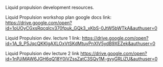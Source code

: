 Liquid propulsion development resources.

Liquid Propulsion workshop plan google docs link:
https://drive.google.com/open?id=1oUOyCGxsRqcqIcv370fpuk_GQk3_xKbS-0JtW5bWTkA&authuser=0

Liquid Propulsion dev. lecture 1 link:
https://drive.google.com/open?id=1A_9_P5JqcQKKlgAXLOxVtSKdMtuyPnXlV5ydB9XEZek&authuser=0

Liquid Propulsion dev lecture 2 link
https://drive.google.com/open?id=1nPJiMAW6JGH6qQ18Y0iVZssZatC3SQy1M-gvyGRLiZU&authuser=0
